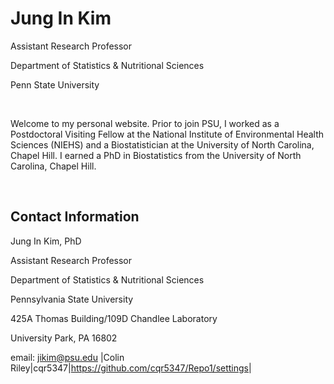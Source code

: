 # Jung In Kim

Assistant Research Professor 

Department of Statistics & Nutritional Sciences 

Penn State University

<br>

Welcome to my personal website. Prior to join PSU, I worked as a Postdoctoral Visiting Fellow at the National Institute of Environmental Health Sciences (NIEHS) and a Biostatistician at the University of North Carolina, Chapel Hill. I earned a PhD in Biostatistics from the University of North Carolina, Chapel Hill.

<br>

## Contact Information
Jung In Kim, PhD 

Assistant Research Professor 

Department of Statistics & Nutritional Sciences

Pennsylvania State University 

425A Thomas Building/109D Chandlee Laboratory

University Park, PA 16802 

email: jikim@psu.edu
|Colin Riley|cqr5347|<https://github.com/cqr5347/Repo1/settings>|
